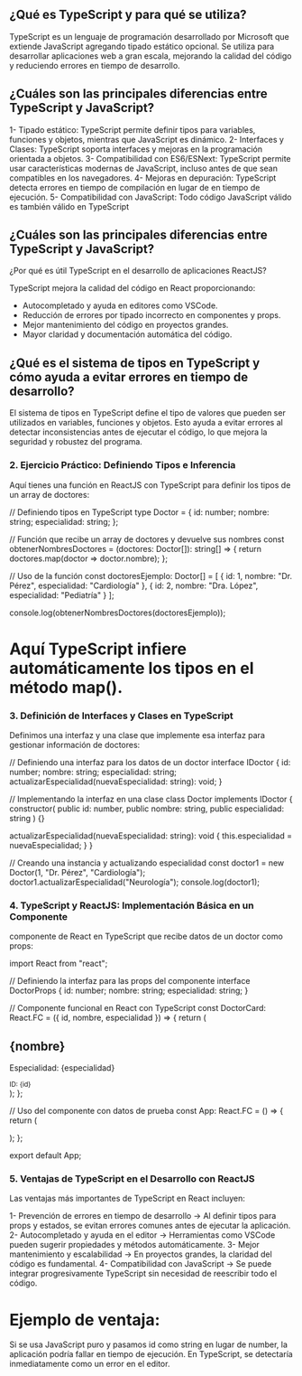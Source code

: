 

## ¿Qué es TypeScript y para qué se utiliza?


TypeScript es un lenguaje de programación desarrollado por Microsoft que extiende JavaScript agregando tipado estático opcional.
Se utiliza para desarrollar aplicaciones web a gran escala, mejorando la calidad del código y reduciendo errores en tiempo de desarrollo.

## ¿Cuáles son las principales diferencias entre TypeScript y JavaScript?

1- Tipado estático: TypeScript permite definir tipos para variables, funciones y objetos, mientras que JavaScript es dinámico.
2- Interfaces y Clases: TypeScript soporta interfaces y mejoras en la programación orientada a objetos.
3- Compatibilidad con ES6/ESNext: TypeScript permite usar características modernas de JavaScript, incluso antes de que sean compatibles en los navegadores.
4- Mejoras en depuración: TypeScript detecta errores en tiempo de compilación en lugar de en tiempo de ejecución.
5- Compatibilidad con JavaScript: Todo código JavaScript válido es también válido en TypeScript

## ¿Cuáles son las principales diferencias entre TypeScript y JavaScript?

¿Por qué es útil TypeScript en el desarrollo de aplicaciones ReactJS?

TypeScript mejora la calidad del código en React proporcionando:

- Autocompletado y ayuda en editores como VSCode.
- Reducción de errores por tipado incorrecto en componentes y props.
- Mejor mantenimiento del código en proyectos grandes.
- Mayor claridad y documentación automática del código.

## ¿Qué es el sistema de tipos en TypeScript y cómo ayuda a evitar errores en tiempo de desarrollo?

El sistema de tipos en TypeScript define el tipo de valores que pueden ser utilizados en variables, funciones y objetos.
Esto ayuda a evitar errores al detectar inconsistencias antes de ejecutar el código, lo que mejora la seguridad y robustez del programa.


### 2. Ejercicio Práctico: Definiendo Tipos e Inferencia

Aquí tienes una función en ReactJS con TypeScript para definir los tipos de un array de doctores:


// Definiendo tipos en TypeScript
type Doctor = {
  id: number;
  nombre: string;
  especialidad: string;
};

// Función que recibe un array de doctores y devuelve sus nombres
const obtenerNombresDoctores = (doctores: Doctor[]): string[] => {
  return doctores.map(doctor => doctor.nombre);
};

// Uso de la función
const doctoresEjemplo: Doctor[] = [
  { id: 1, nombre: "Dr. Pérez", especialidad: "Cardiología" },
  { id: 2, nombre: "Dra. López", especialidad: "Pediatría" }
];

console.log(obtenerNombresDoctores(doctoresEjemplo));


# Aquí TypeScript infiere automáticamente los tipos en el método map().


### 3. Definición de Interfaces y Clases en TypeScript

Definimos una interfaz y una clase que implemente esa interfaz para gestionar información de doctores:


// Definiendo una interfaz para los datos de un doctor
interface IDoctor {
  id: number;
  nombre: string;
  especialidad: string;
  actualizarEspecialidad(nuevaEspecialidad: string): void;
}

// Implementando la interfaz en una clase
class Doctor implements IDoctor {
  constructor(
    public id: number,
    public nombre: string,
    public especialidad: string
  ) {}

  actualizarEspecialidad(nuevaEspecialidad: string): void {
    this.especialidad = nuevaEspecialidad;
  }
}

// Creando una instancia y actualizando especialidad
const doctor1 = new Doctor(1, "Dr. Pérez", "Cardiología");
doctor1.actualizarEspecialidad("Neurología");
console.log(doctor1);

### 4. TypeScript y ReactJS: Implementación Básica en un Componente

 componente de React en TypeScript que recibe datos de un doctor como props:

 import React from "react";

// Definiendo la interfaz para las props del componente
interface DoctorProps {
  id: number;
  nombre: string;
  especialidad: string;
}

// Componente funcional en React con TypeScript
const DoctorCard: React.FC<DoctorProps> = ({ id, nombre, especialidad }) => {
  return (
    <div>
      <h2>{nombre}</h2>
      <p>Especialidad: {especialidad}</p>
      <small>ID: {id}</small>
    </div>
  );
};

// Uso del componente con datos de prueba
const App: React.FC = () => {
  return (
    <div>
      <DoctorCard id={1} nombre="Dr. Pérez" especialidad="Cardiología" />
    </div>
  );
};

export default App;


### 5. Ventajas de TypeScript en el Desarrollo con ReactJS

Las ventajas más importantes de TypeScript en React incluyen:

1- Prevención de errores en tiempo de desarrollo → Al definir tipos para props y estados, se evitan errores comunes antes de ejecutar la aplicación.
2- Autocompletado y ayuda en el editor → Herramientas como VSCode pueden sugerir propiedades y métodos automáticamente.
3- Mejor mantenimiento y escalabilidad → En proyectos grandes, la claridad del código es fundamental.
4- Compatibilidad con JavaScript → Se puede integrar progresivamente TypeScript sin necesidad de reescribir todo el código.


# Ejemplo de ventaja:

Si se usa JavaScript puro y pasamos id como string en lugar de number, la aplicación podría fallar en tiempo de ejecución.
En TypeScript, se detectaría inmediatamente como un error en el editor.









